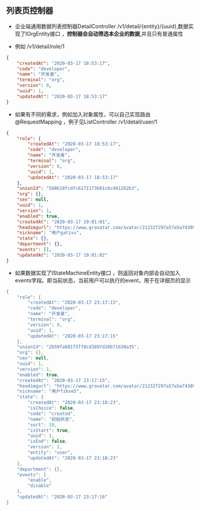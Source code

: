 列表页控制器
-----------
* 企业端通用数据列表控制器DetailController /v1/detail/{entity}/{uuid},数据实现了IOrgEntity接口 ，**控制器会自动筛选本企业的数据**,并且只有普通属性

* 例如 /v1/detail/role/1

```json
{
    "createdAt": "2020-03-17 18:53:17",
    "code": "developer",
    "name": "开发者",
    "terminal": "org",
    "version": 0,
    "uuid": 1,
    "updatedAt": "2020-03-17 18:53:17"
}
```


* 如果有不同的需求，例如加入对象属性，可以自己实现路由@RequestMapping ，例子见ListController /v1/detail/user/1

```json
{
    "role": {
        "createdAt": "2020-03-17 18:53:17",
        "code": "developer",
        "name": "开发者",
        "terminal": "org",
        "version": 0,
        "uuid": 1,
        "updatedAt": "2020-03-17 18:53:17"
    },
    "unionId": "508610fcdfc6171173b01c6cd41262b3",
    "org": {},
    "sex": null,
    "uuid": 1,
    "version": 1,
    "enabled": true,
    "createdAt": "2020-03-17 19:01:01",
    "headimgurl": "https://www.gravatar.com/avatar/21232f297a57a5a743894a0e4a801fc3?d=robohash&s=256",
    "nickname": "用户gativs",
    "state": {},
    "department": {},
    "events": [],
    "updatedAt": "2020-03-17 19:01:02"
}
```

* 如果数据实现了IStateMachineEntity接口 ，则返回对象内部会自动加入events字段。即当前状态，当前用户可以执行的event，用于在详细页的显示

```java
{
    "role": {
        "createdAt": "2020-03-17 23:17:15",
        "code": "developer",
        "name": "开发者",
        "terminal": "org",
        "version": 0,
        "uuid": 1,
        "updatedAt": "2020-03-17 23:17:15"
    },
    "unionId": "2b59fa681f5ff8cd3897d20b71630a35",
    "org": {},
    "sex": null,
    "uuid": 1,
    "version": 1,
    "enabled": true,
    "createdAt": "2020-03-17 23:17:15",
    "headimgurl": "https://www.gravatar.com/avatar/21232f297a57a5a743894a0e4a801fc3?d=robohash&s=256",
    "nickname": "用户fzhxe5",
    "state": {
        "createdAt": "2020-03-17 23:18:23",
        "isChoice": false,
        "code": "created",
        "name": "初始状态",
        "sort": 10,
        "isStart": true,
        "uuid": 1,
        "isEnd": false,
        "version": 1,
        "entity": "user",
        "updatedAt": "2020-03-17 23:18:23"
    },
    "department": {},
    "events": [
        "enable",
        "disable"
    ],
    "updatedAt": "2020-03-17 23:17:16"
}
```

